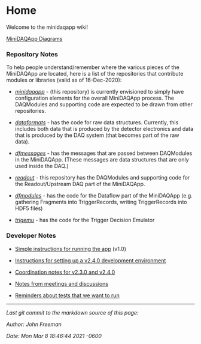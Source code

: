 # Home
Welcome to the minidaqapp wiki!

[MiniDAQApp Diagrams](MiniDAQApp-Diagrams.md)

### Repository Notes

To help people understand/remember where the various pieces of the MiniDAQApp are located, here is a list of the repositories that contribute modules or libraries (valid as of 16-Dec-2020):


* [_minidaqapp_](https://github.com/DUNE-DAQ/dataformats) - (this repository) is currently envisioned to simply have configuration elements for the overall MiniDAQApp process. The DAQModules and supporting code are expected to be drawn from other repositories.


* [_dataformats_](https://github.com/DUNE-DAQ/dataformats) - has the code for raw data structures.  Currently, this includes both data that is produced by the detector electronics and data that is produced by the DAQ system (that becomes part of the raw data). 


* [_dfmessages_](https://github.com/DUNE-DAQ/dfmessages) - has the messages that are passed between DAQModules in the MiniDAQApp.  (These messages are data structures that are only used inside the DAQ.)


* [_readout_](https://github.com/DUNE-DAQ/readout) - this repository has the DAQModules and supporting code for the Readout/Upstream DAQ part of the MiniDAQApp.


* [_dfmodules_](https://github.com/DUNE-DAQ/dfmodules) - has the code for the Dataflow part of the MiniDAQApp (e.g. gathering Fragments into TriggerRecords, writing TriggerRecords into HDF5 files)


* [_trigemu_](https://github.com/DUNE-DAQ/trigemu) - has the code for the Trigger Decision Emulator

### Developer Notes


* [Simple instructions for running the app](Simple-instructions-for-running-the-app.md) (v1.0)


* [Instructions for setting up a v2.4.0 development environment](Instructions-for-setting-up-a-v2.4.0-development-environment.md)


* [Coordination notes for v2.3.0 and v2.4.0](Coordination-notes-for-v2.3.0-and-v2.4.0.md)


* [Notes from meetings and discussions](Notes-from-meetings-and-discussions.md)


* [Reminders about tests that we want to run](Reminders-about-tests-that-we-want-to-run.md)

-----

_Last git commit to the markdown source of this page:_


_Author: John Freeman_

_Date: Mon Mar 8 18:46:44 2021 -0600_
